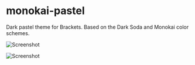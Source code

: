 # monokai-pastel
Dark pastel theme for Brackets. Based on the Dark Soda and Monokai color schemes.

![Screenshot](https://github.com/rnarrkus/monokai-pastel/blob/master/Screenshot01.png)

![Screenshot](https://github.com/rnarrkus/monokai-pastel/blob/master/Screenshot02.png)
